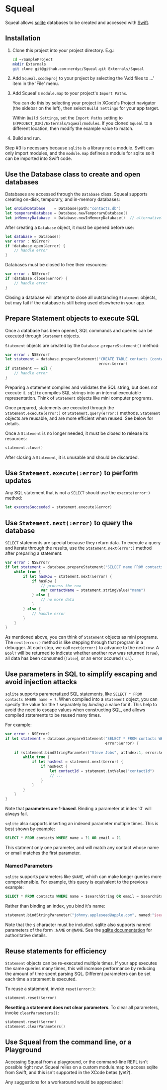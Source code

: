 # Squeal

Squeal allows [sqlite](http://www.sqlite.org/) databases to be created and accessed with [Swift](https://developer.apple.com/swift/).

## Installation

1.  Clone this project into your project directory. E.g.:

    ```bash
    cd ~/SampleProject
    mkdir Externals
    git clone git@github.com:nerdyc/Squeal.git Externals/Squeal
    ```

2.  Add `Squeal.xcodeproj` to your project by selecting the 'Add files to ...' item in the 'File' menu.

3.  Add Squeal's `module.map` to your project's `Import Paths`.
    
    You can do this by selecting your project in XCode's Project navigator (the sidebar on the left), then select
    `Build Settings` for your app target.
    
    Within `Build Settings`, set the `Import Paths` setting to `$(PROJECT_DIR)/Externals/Squeal/modules`. If you cloned
    `Squeal` to a different location, then modify the example value to match.

4.  Build and run.


Step #3 is necessary because `sqlite` is a library not a module. Swift can only import modules, and the `module.map` 
defines a module for sqlite so it can be imported into Swift code.

## Use the Database class to create and open databases

Databases are accessed through the `Database` class. Squeal supports creating on-disk, temporary, and in-memory 
databases:

```swift
let onDiskDatabase    = Database(path:"contacts.db")
let temporaryDatabase = Database.newTemporaryDatabase()
let inMemoryDatabase  = Database.newInMemoryDatabase()  // alternatively: Database()
```

After creating a `Database` object, it must be opened before use:

```swift
let database = Database()
var error : NSError?
if !database.open(&error) {
    // handle error
}
```

Databases must be closed to free their resources:

```swift
var error : NSError?
if !database.close(&error) {
    // handle error
}
```

Closing a database will attempt to close all outstanding `Statement` objects, but may fail if the database is still
being used elsewhere in your app.

## Prepare Statement objects to execute SQL

Once a database has been opened, SQL commands and queries can be executed through `Statement` objects.

`Statement` objects are created by the `Database.prepareStatement()` method:

```swift
var error : NSError?
let statement = database.prepareStatement("CREATE TABLE contacts (contactId INTEGER PRIMARY KEY, name TEXT)",
                                          error:&error)
if statement == nil {
    // handle error
}
```

Preparing a statement compiles and validates the SQL string, but does not execute it. `sqlite` compiles SQL strings into
an internal executable representation. Think of `Statement` objects like mini computer programs.

Once prepared, statements are executed through the `Statement.execute(error:)` or `Statement.query(error:)` methods. `Statement` objects are reusable, and are more efficient when reused. See below for details.

Once a `Statement` is no longer needed, it must be closed to release its resources:

```swift
statement.close()
```

After closing a `Statement`, it is unusable and should be discarded.

## Use `Statement.execute(:error)` to perform updates

Any SQL statement that is not a `SELECT` should use the `execute(error:)` method:

```swift
let executeSucceeded = statement.execute(&error)
```

## Use `Statement.next(:error)` to query the database

`SELECT` statements are special because they return data. To execute a query and iterate through the results, use the
`Statement.next(error:)` method after preparing a statement:

```swift
var error : NSError?
if let statement = database.prepareStatement("SELECT name FROM contacts", error:&error) {
    while true {
        if let hasRow = statement.next(&error) {
            if hasRow {
                // process the row
                var contactName = statement.stringValue("name")
            } else {
                // no more data
            }
        } else {
            // handle error
        }
    }
}
```

As mentioned above, you can think of `Statement` objects as mini programs. The `next(error:)` method is like stepping 
through that program in a debugger. At each step, we call `next(error:)` to advance to the next row. A `Bool?` will be 
returned to indicate whether another row was returned (`true`), all data has been consumed (`false`), or an error 
occured (`nil`).

## Use parameters in SQL to simplify escaping and avoid injection attacks

`sqlite` supports parameratized SQL statements, like `SELECT * FROM contacts WHERE name = ?`. When compiled into a `Statement` object, you can specify the value for the `?` separately by *binding* a value for it. This help to avoid the need to escape values when constructing SQL, and allows compiled statements to be reused many times.

For example:

```swift
var error : NSError?
if let statement = database.prepareStatement("SELECT * FROM contacts WHERE name = ?",
                                             error:&error) {
    
    if (statement.bindStringParameter("Steve Jobs", atIndex:1, error:&error)) {
        while true {
            if let hasNext = statement.next(&error) {
                if hasNext {
                    let contactId = statement.intValue("contactId")
                    // ...
                }
            }
        }
    }
}
```

Note that **parameters are 1-based**. Binding a parameter at index '0' will always fail.

`sqlite` also supports inserting an indexed parameter multiple times. This is best shown by example: 

```sql
SELECT * FROM contacts WHERE name = ?1 OR email = ?1
```

This statment only one parameter, and will match any contact whose name or email matches the first parameter. 

### Named Parameters

`sqlite` supports parameters like `$NAME`, which can make longer queries more comprehensible. For example, this query is
equivalent to the previous example:

```SQL
SELECT * FROM contacts WHERE name = $searchString OR email = $searchString
```

Rather than binding an index, you bind it's name:

```swift
statement.bindStringParameter("johnny.appleseed@apple.com", named:"$searchString", error:&error)
```

Note that the `$` character must be included. sqlite also supports named parameters of the form `:NAME` or `@NAME`. See the [sqlite documentation](http://www.sqlite.org/docs.html) for authoritative details.

## Reuse statements for efficiency

`Statement` objects can be re-executed multiple times. If your app executes the same queries many times, this will increase performance by reducing the amount of time spent parsing SQL. Different parameters can be set each time a statement is executed. 

To reuse a statement, invoke `reset(error:)`:

```swift
statement.reset(&error)
```

**Resetting a statement does not clear parameters**. To clear all parameters, invoke `clearParameters()`:

```swift
statement.reset(&error)
statement.clearParameters()
```

## Use Squeal from the command line, or a Playground

Accessing Squeal from a playground, or the command-line REPL isn't possible right now. Squeal relies on a custom module.map to access sqlite from Swift, and this isn't supported in the XCode betas (yet?).

Any suggestions for a workaround would be appreciated!

